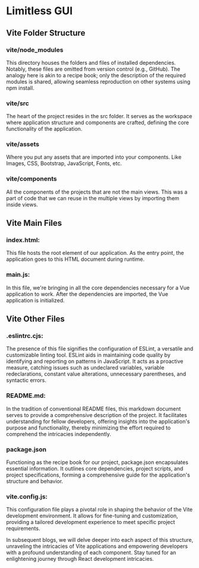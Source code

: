 # Limitless GUI

## Vite Folder Structure

### vite/node_modules

This directory houses the folders and files of installed dependencies. Notably, these files are omitted from version control (e.g., GitHub). The analogy here is akin to a recipe book; only the description of the required modules is shared, allowing seamless reproduction on other systems using npm install.

### vite/src

The heart of the project resides in the src folder. It serves as the workspace where application structure and components are crafted, defining the core functionality of the application.

### vite/assets

Where you put any assets that are imported into your components. Like Images, CSS, Bootstrap, JavaScript, Fonts, etc.

### vite/components

All the components of the projects that are not the main views. This was a part of code that we can reuse in the multiple views by importing them inside views.

## Vite Main Files

### index.html:

This file hosts the root element of our application. As the entry point, the application goes to this HTML document during runtime.

### main.js:

In this file, we're bringing in all the core dependencies necessary for a Vue application to work. After the dependencies are imported, the Vue application is initialized.

## Vite Other Files

### .eslintrc.cjs:

The presence of this file signifies the configuration of ESLint, a versatile and customizable linting tool. ESLint aids in maintaining code quality by identifying and reporting on patterns in JavaScript. It acts as a proactive measure, catching issues such as undeclared variables, variable redeclarations, constant value alterations, unnecessary parentheses, and syntactic errors.


### README.md:

In the tradition of conventional README files, this markdown document serves to provide a comprehensive description of the project. It facilitates understanding for fellow developers, offering insights into the application's purpose and functionality, thereby minimizing the effort required to comprehend the intricacies independently.

### package.json

Functioning as the recipe book for our project, package.json encapsulates essential information. It outlines core dependencies, project scripts, and project specifications, forming a comprehensive guide for the application's structure and behavior.

### vite.config.js:

This configuration file plays a pivotal role in shaping the behavior of the Vite development environment. It allows for fine-tuning and customization, providing a tailored development experience to meet specific project requirements.

In subsequent blogs, we will delve deeper into each aspect of this structure, unraveling the intricacies of Vite applications and empowering developers with a profound understanding of each component. Stay tuned for an enlightening journey through React development intricacies.
